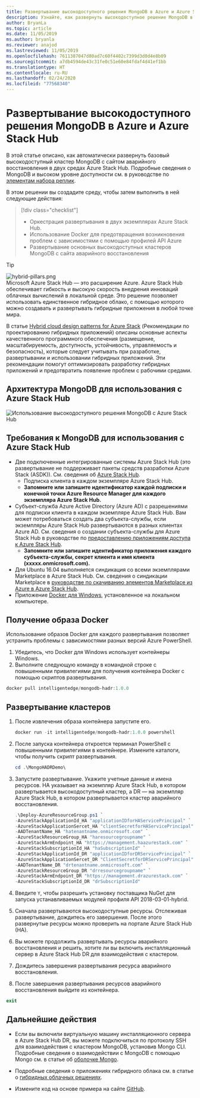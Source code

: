 ```yaml
---
title: Развертывание высокодоступного решения MongoDB в Azure и Azure Stack Hub
description: Узнайте, как развернуть высокодоступное решение MongoDB в Azure и Azure Stack Hub
author: BryanLa
ms.topic: article
ms.date: 11/05/2019
ms.author: bryanla
ms.reviewer: anajod
ms.lastreviewed: 11/05/2019
ms.openlocfilehash: 7611387047d80ad7c60f4402c7399d3d0d4e8b09
ms.sourcegitcommit: a7db4594de43c31fe0c51e60e84fdaf4d41ef1bb
ms.translationtype: HT
ms.contentlocale: ru-RU
ms.lasthandoff: 02/24/2020
ms.locfileid: "77568340"
---
```

# <a name="deploy-a-highly-available-mongodb-solution-to-azure-and-azure-stack-hub"></a>Развертывание высокодоступного решения MongoDB в Azure и Azure Stack Hub

В этой статье описано, как автоматически развернуть базовый высокодоступный кластер MongoDB с сайтом аварийного восстановления в двух средах Azure Stack Hub. Подробные сведения о MongoDB и высоком уровне доступности см. в руководстве по [элементам набора реплик](https://docs.mongodb.com/manual/core/replica-set-members/).

В этом решении вы создадите среду, чтобы затем выполнить в ней следующие действия:

> [!div class="checklist"]
> - Оркестрация развертывания в двух экземплярах Azure Stack Hub.
> - Использование Docker для предотвращения возникновения проблем с зависимостями с помощью профилей API Azure
> - Развертывание основных высокодоступных кластеров MongoDB с сайта аварийного восстановления


> [!Tip]  
> ![hybrid-pillars.png](./media/solution-deployment-guide-cross-cloud-scaling/hybrid-pillars.png)  
> Microsoft Azure Stack Hub — это расширение Azure. Azure Stack Hub обеспечивает гибкость и высокую скорость внедрения инноваций облачных вычислений в локальной среде. Это решение позволяет использовать единственное гибридное облако, с помощью которого можно создавать и развертывать гибридные приложения в любой точке мира.  
> 
> В статье [Hybrid cloud design patterns for Azure Stack](overview-app-design-considerations.md) (Рекомендации по проектированию гибридных приложений) описаны основные аспекты качественного программного обеспечения (размещение, масштабируемость, доступность, устойчивость, управляемость и безопасность), которые следует учитывать при разработке, развертывании и использовании гибридных приложений. Эти рекомендации помогут оптимизировать разработку гибридных приложений и предотвратить появление проблем с рабочими средами.



## <a name="architecture-for-mongodb-with-azure-stack-hub"></a>Архитектура MongoDB для использования с Azure Stack Hub

![Использование высокодоступного решения MongoDB с Azure Stack Hub](media/solution-deployment-guide-mongodb-ha/image1.png)

## <a name="prerequisites-for-mongodb-with-azure-stack-hub"></a>Требования к MongoDB для использования с Azure Stack Hub

  - Две подключенные интегрированные системы Azure Stack Hub (это развертывание не поддерживает пакеты средств разработки Azure Stack (ASDK)). См. сведения об [Azure Stack Hub](https://azure.microsoft.com/overview/azure-stack/).
      - Подписка клиента в каждом экземпляре Azure Stack Hub.    
      - **Запомните или запишите идентификатор каждой подписки и конечной точки Azure Resource Manager для каждого экземпляра Azure Stack Hub.**
  - Субъект-служба Azure Active Directory (Azure AD) с разрешениями для подписки клиента в каждом экземпляре Azure Stack Hub. Вам может потребоваться создать два субъекта-службы, если экземпляры Azure Stack Hub развертываются в разных клиентах Azure AD. См. сведения о создании субъекта-службы для Azure Stack Hub в руководстве по [предоставлению приложениям доступа к Azure Stack Hub](https://docs.microsoft.com/azure-stack/user/azure-stack-create-service-principals).    
      - **Запомните или запишите идентификатор приложения каждого субъекта-службы, секрет клиента и имя клиента (xxxxx.onmicrosoft.com).**
  - Для Ubuntu 16.04 выполняется синдикация со всеми экземплярами Marketplace в Azure Stack Hub. См. сведения о синдикации Marketplace в [руководстве по скачиванию элементов Marketplace из Azure в Azure Stack Hub](https://docs.microsoft.com/azure-stack/operator/azure-stack-download-azure-marketplace-item).
  - Приложение [Docker для Windows](https://docs.docker.com/docker-for-windows/), установленное на локальном компьютере.

## <a name="get-the-docker-image"></a>Получение образа Docker

Использование образов Docker для каждого развертывания позволяет устранить проблемы с зависимостями разных версий Azure PowerShell.
1.  Убедитесь, что Docker для Windows использует контейнеры Windows.
2.  Выполните следующую команду в командной строке с повышенными привилегиями для получения контейнера Docker с помощью скриптов развертывания.
```powershell  
docker pull intelligentedge/mongodb-hadr:1.0.0
```

## <a name="deploy-the-clusters"></a>Развертывание кластеров

1.  После извлечения образа контейнера запустите его.

    ```powershell  
    docker run -it intelligentedge/mongodb-hadr:1.0.0 powershell
    ```

2.  После запуска контейнера откроется терминал PowerShell с повышенными привилегиями в контейнере. Измените каталоги, чтобы получить скрипт развертывания.

    ```powershell  
    cd .\MongoHADRDemo\
    ```

3.  Запустите развертывание. Укажите учетные данные и имена ресурсов. HA указывает на экземпляр Azure Stack Hub, в котором развертывается высокодоступный кластер, а DR — на экземпляр Azure Stack Hub, в котором развертывается кластер аварийного восстановления.

    ```powershell
    .\Deploy-AzureResourceGroup.ps1 `
    -AzureStackApplicationId_HA "applicationIDforHAServicePrincipal" `
    -AzureStackApplicationSercet_HA "clientSecretforHAServicePrincipal" `
    -AADTenantName_HA "hatenantname.onmicrosoft.com" `
    -AzureStackResourceGroup_HA "haresourcegroupname" `
    -AzureStackArmEndpoint_HA "https://management.haazurestack.com" `
    -AzureStackSubscriptionId_HA "haSubscriptionId" `
    -AzureStackApplicationId_DR "applicationIDforDRServicePrincipal" `
    -AzureStackApplicationSercet_DR "ClientSecretforDRServicePrincipal" `
    -AADTenantName_DR "drtenantname.onmicrosoft.com" `
    -AzureStackResourceGroup_DR "drresourcegroupname" `
    -AzureStackArmEndpoint_DR "https://management.drazurestack.com" `
    -AzureStackSubscriptionId_DR "drSubscriptionId"
    ```

4.  Введите `Y`, чтобы разрешить установку поставщика NuGet для запуска устанавливаемых модулей профиля API 2018-03-01-hybrid.

5.  Сначала развертываются высокодоступные ресурсы. Отслеживая развертывание, дождитесь его завершения. После этого развернутые ресурсы можно проверить на портале Azure Stack Hub (HA). 

6.  Вы можете продолжить развертывать ресурсы аварийного восстановления и решить, хотите ли вы включить инсталляционный сервер в Azure Stack Hub DR для взаимодействия с кластером.

7.  Дождитесь завершения развертывания ресурса аварийного восстановления.

8.  После завершения развертывания ресурсов аварийного восстановления выйдите из контейнера.

  ```powershell
  exit
  ```

## <a name="next-steps"></a>Дальнейшие действия

  - Если вы включили виртуальную машину инсталляционного сервера в Azure Stack Hub DR, вы можете подключиться по протоколу SSH для взаимодействия с кластером MongoDB, установив Mongo CLI. Подробные сведения о взаимодействии с MongoDB с помощью Mongo см. в статье об [оболочке Mongo](https://docs.mongodb.com/manual/mongo/).

  - Подробные сведения о приложениях гибридного облака см. в статье о [гибридных облачных решениях](https://aka.ms/azsdevtutorials).

  - Измените код на основе примера на сайте [GitHub](https://github.com/Azure-Samples/azure-intelligent-edge-patterns).
